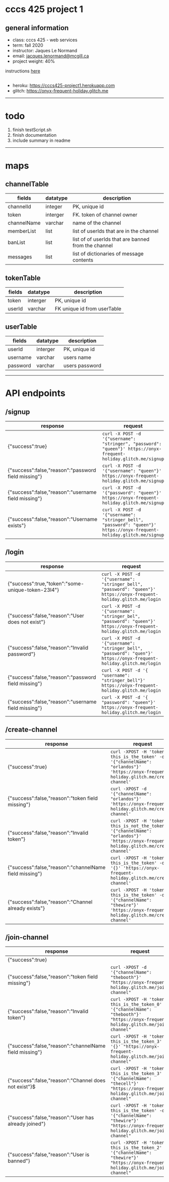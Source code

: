# cccs 425 project 1
## general information
- class: cccs 425 - web services
- term: fall 2020
- instructor: Jaques Le Normand
- email: jacques.lenormand@mcgill.ca
- project weight: 40%

instructions [here](https://wakata.io/webservertestcases/index.html?stream=webservices-chat)

## 
- heroku: https://cccs425-project1.herokuapp.com
- glitch: https://onyx-frequent-holiday.glitch.me

---

# todo
1) finish testScript.sh
2) finish documentation
3) include summary in readme

---

# maps
## channelTable
| fields | datatype | description |
| --- | --- | ---|
| channelId | integer | PK, unique id |
| token | interger | FK. token of channel owner |
| channelName | varchar | name of the channel |
| memberList | list | list of userIds that are in the channel |
| banList | list | list of of userIds that are banned from the channel |
| messages | list | list of dictionaries of message contents |


## tokenTable
| fields | datatype | description |
| --- | --- | ---|
| token | interger | PK, unique id |
| userId | varchar | FK unique id from userTable |


## userTable
| fields | datatype | description |
| --- | --- | ---|
| userId | interger | PK, unique id |
| username | varchar | users name |
| password | varchar | users password |

---

# API endpoints
## /signup
| response | request |
| --- | --- |
| {"success":true} | `curl -X POST -d '{"username": "stringer", "password": "queen"}' https://onyx-frequent-holiday.glitch.me/signup` |
|{"success":false,"reason":"password field missing"} | `curl -X POST -d '{"username": "queen"}' https://onyx-frequent-holiday.glitch.me/signup` |
| {"success":false,"reason":"username field missing"} | `curl -X POST -d '{"password": "queen"}' https://onyx-frequent-holiday.glitch.me/signup` |
| {"success":false,"reason":"Username exists"} | `curl -X POST -d '{"username": "stringer_bell", "password": "queen"}' https://onyx-frequent-holiday.glitch.me/signup` |

## /login
| response | request |
| --- | --- |
| {"success":true,"token":"some-unique-token-23l4"} | `curl -X POST -d '{"username": "stringer_bell", "password": "queen"}' https://onyx-frequent-holiday.glitch.me/login`|
| {"success":false,"reason":"User does not exist"} | `curl -X POST -d '{"username": "stringer_bel", "password": "queen"}' https://onyx-frequent-holiday.glitch.me/login` |
| {"success":false,"reason":"Invalid password"} | `curl -X POST -d '{"username": "stringer_bell", "password": "quen"}' https://onyx-frequent-holiday.glitch.me/login` |
| {"success":false,"reason":"password field missing"} | `curl -X POST -d '{ "username": "stringer_bell"}' https://onyx-frequent-holiday.glitch.me/login`|
| {"success":false,"reason":"username field missing"} | `curl -X POST -d '{ "password": "queen"}' https://onyx-frequent-holiday.glitch.me/login` |

## /create-channel
| response | request |
| --- | --- |
| {"success":true} | `curl -XPOST -H 'token: this_is_the_token' -d '{"channelName": "orlandos"}' 'https://onyx-frequent-holiday.glitch.me/create-channel'` |
| {"success":false,"reason":"token field missing"} | `curl -XPOST -d '{"channelName": "orlandos"}' 'https://onyx-frequent-holiday.glitch.me/create-channel'` |
| {"success":false,"reason":"Invalid token"} | `curl -XPOST -H 'token: this_is_not_the_token' -d '{"channelName": "orlandos"}' 'https://onyx-frequent-holiday.glitch.me/create-channel'` |
| {"success":false,"reason":"channelName field missing"} | `curl -XPOST -H 'token: this_is_the_token' -d '{}' 'https://onyx-frequent-holiday.glitch.me/create-channel'`|
| {"success":false,"reason":"Channel already exists"} | `curl -XPOST -H 'token: this_is_the_token' -d '{"channelName": "thewire"}' 'https://onyx-frequent-holiday.glitch.me/create-channel'` |

## /join-channel
| response | request |
| --- | --- |
| {"success":true} |  |
| {"success":false,"reason":"token field missing"} | `curl -XPOST -d '{"channelName": "thebooth"}' "https://onyx-frequent-holiday.glitch.me/join-channel"` |
| {"success":false,"reason":"Invalid token"} | `curl -XPOST -H 'token: this_is_the_token_0' -d '{"channelName": "thebooth"}' "https://onyx-frequent-holiday.glitch.me/join-channel"` |
| {"success":false,"reason":"channelName field missing"} | `curl -XPOST -H 'token: this_is_the_token_3' -d '{}' "https://onyx-frequent-holiday.glitch.me/join-channel"` |
| {"success":false,"reason":"Channel does not exist"}$ | `curl -XPOST -H 'token: this_is_the_token_3' -d '{"channelName": "thecell"}' "https://onyx-frequent-holiday.glitch.me/join-channel"` |
| {"success":false,"reason":"User has already joined"} | `curl -XPOST -H 'token: this_is_the_token' -d '{"channelName": "thewire"}' "https://onyx-frequent-holiday.glitch.me/join-channel"` |
| {"success":false,"reason":"User is banned"} | `curl -XPOST -H 'token: this_is_the_token_2' -d '{"channelName": "thewire"}' "https://onyx-frequent-holiday.glitch.me/join-channel"` |

